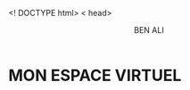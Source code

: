 <! DOCTYPE html>
<htlm>
  < head>
   <meta charset="utf-8">
   <title>Mon espace virtuel</title>
   </head>
   <header>
     BEN ALI
   </header>
  
  <body>
  <h1>MON ESPACE VIRTUEL<h1>
  </body>
 </html>
